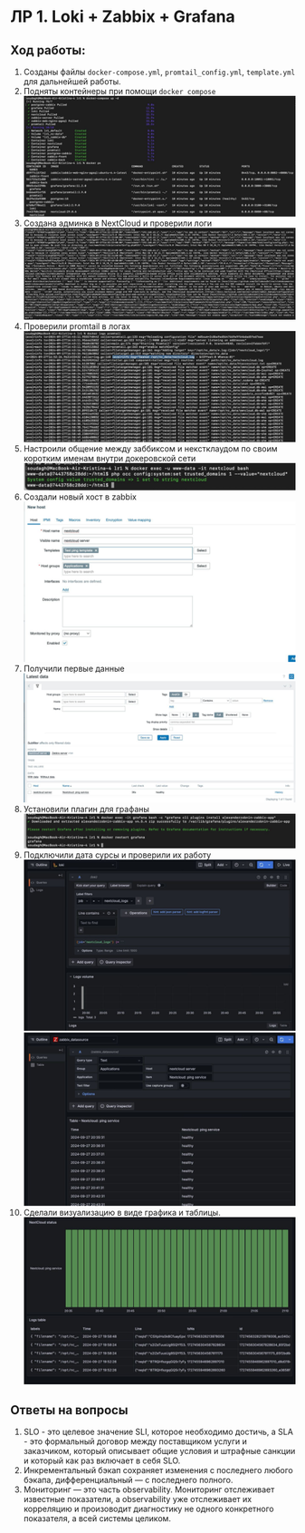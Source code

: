 # ЛР 1. Loki + Zabbix + Grafana

## Ход работы:
1. Созданы файлы `docker-compose.yml`, `promtail_config.yml`, `template.yml` для дальнейшей работы.
2. Подняты контейнеры при помощи `docker compose`
![Поднятые контейнеры](https://github.com/Soudagh/network-admitistration-itmo/blob/main/LR1/images/1.jpg)
3. Создана админка в NextCloud и проверили логи
![Проверенные логи](https://github.com/Soudagh/network-admitistration-itmo/blob/main/LR1/images/3.jpg)
4. Проверили promtail в логах
![Проверенные логи](https://github.com/Soudagh/network-admitistration-itmo/blob/main/LR1/images/2.jpg)
5. Настроили общение между заббиксом и некстклаудом по своим коротким именам внутри докеровской сети
![Настройка](https://github.com/Soudagh/network-admitistration-itmo/blob/main/LR1/images/4.jpg)
6. Создали новый хост в zabbix
![Новый хост](https://github.com/Soudagh/network-admitistration-itmo/blob/main/LR1/images/5.jpg)
7. Получили первые данные
![Получение первых данных](https://github.com/Soudagh/network-admitistration-itmo/blob/main/LR1/images/6.jpg)
8. Установили плагин для графаны
![Установление плагинов](https://github.com/Soudagh/network-admitistration-itmo/blob/main/LR1/images/7.jpg)
9. Подключили дата сурсы и проверили их работу
![Проверка работы loki](https://github.com/Soudagh/network-admitistration-itmo/blob/main/LR1/images/8.jpg)
![Проверка работы zabbix](https://github.com/Soudagh/network-admitistration-itmo/blob/main/LR1/images/9.jpg)
10. Сделали визуализацию в виде графика и таблицы.
![Настроенная визуализация](https://github.com/Soudagh/network-admitistration-itmo/blob/main/LR1/images/10.jpg)

## Ответы на вопросы
1. SLO - это целевое значение SLI, которое необходимо достичь, а SLA - это формальный договор между поставщиком услуги и заказчиком, который описывает общие условия и штрафные санкции и который как раз включает в себя SLO.
2. Инкрементальный бэкап сохраняет изменения с последнего любого бэкапа, дифференциальный — с последнего полного.
3. Мониторинг — это часть observability. Мониторинг отслеживает известные показатели, а observability уже отслеживает их корреляцию и произоводит диагностику не одного конкретного показателя, а всей системы целиком.
